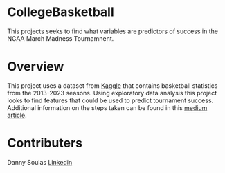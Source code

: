 # CollegeBasketball
This projects seeks to find what variables are predictors of success in the NCAA March Madness Tournamnent.
# Overview
This project uses a dataset from [Kaggle](https://www.kaggle.com/datasets/andrewsundberg/college-basketball-dataset/data) that contains basketball statistics from the 2013-2023 seasons. Using exploratory data analysis this project looks to find features that could be used to predict tournament success. Additional information on the steps taken can be found in this [medium article](https://medium.com/@dannysoulas/predicting-ncaa-tournament-outcomes-what-variables-are-predictors-of-success-in-march-madness-73737bf09db5).
# Contributers
Danny Soulas [Linkedin](https://www.linkedin.com/in/daniel-soulas/)
